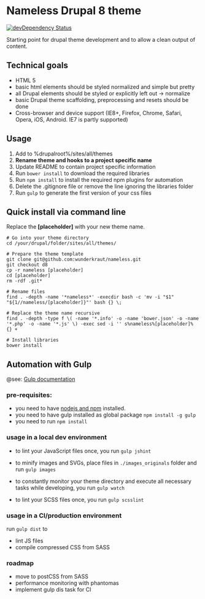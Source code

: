# Nameless Drupal 8 theme
[![devDependency Status](https://david-dm.org/wunderkraut/nameless/dev-status.svg)](https://david-dm.org/wunderkraut/nameless#info=devDependencies)

Starting point for drupal theme development and to allow a clean output of content.

## Technical goals

* HTML 5
* basic html elements should be styled normalized and simple but pretty
* all Drupal elements should be styled or explicitly left out -> normalize
* basic Drupal theme scaffolding, preprocessing and resets should be done
* Cross-browser and device support (IE8+, Firefox, Chrome, Safari, Opera, iOS, Android. IE7 is partly supported)

## Usage

1. Add to %drupalroot%/sites/all/themes
2. **Rename theme and hooks to a project specific name**
3. Update README to contain project specific information
4. Run `bower install` to download the required libraries
5. Run `npm install` to install the required npm plugins for automation
6. Delete the .gitignore file or remove the line ignoring the libraries folder
7. Run `gulp` to generate the first version of your css files

## Quick install via command line
Replace the **[placeholder]** with your new theme name.

    # Go into your theme directory
    cd /your/drupal/folder/sites/all/themes/
    
    # Prepare the theme template
    git clone git@github.com:wunderkraut/nameless.git
    git checkout d8
	cp -r nameless [placeholder]
	cd [placeholder]
	rm -rdf .git*

	# Rename files
	find . -depth -name '*nameless*' -execdir bash -c 'mv -i "$1" "${1//nameless/[placeholder]}"' bash {} \;

	# Replace the theme name recursive
	find . -depth -type f \( -name '*.info' -o -name 'bower.json' -o -name '*.php' -o -name '*.js' \) -exec sed -i '' s%nameless%[placeholder]% {} +

	# Install libraries
	bower install


## Automation with Gulp

@see: [Gulp documentation](https://github.com/gulpjs/gulp/blob/master/docs/getting-started.md)

### pre-requisites:
* you need to have [nodejs and npm](http://nodejs.org/) installed.  
* you need to have gulp installed as global package `npm install -g gulp`
* you need to run `npm install`

### usage in a local dev environment

* to lint your JavaScript files once, you run `gulp jshint`
* to minify images and SVGs, place files in `./images_originals` folder and run `gulp images`

* to constantly monitor your theme directory and execute all necessary tasks while developing, you run `gulp watch`

* to lint your SCSS files once, you run `gulp scsslint`

### usage in a CI/production environment

run `gulp dist` to

* lint JS files  
* compile compressed CSS from SASS  


### roadmap
* move to postCSS from SASS
* performance monitoring with phantomas
* implement gulp dis task for CI


